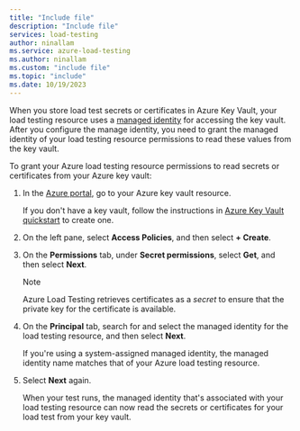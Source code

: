 ```yaml
---
title: "Include file"
description: "Include file"
services: load-testing
author: ninallam
ms.service: azure-load-testing
ms.author: ninallam
ms.custom: "include file"
ms.topic: "include"
ms.date: 10/19/2023
---
```


When you store load test secrets or certificates in Azure Key Vault, your load testing resource uses a [managed identity](../how-to-use-a-managed-identity.md) for accessing the key vault. After you configure the manage identity, you need to grant the managed identity of your load testing resource permissions to read these values from the key vault.

To grant your Azure load testing resource permissions to read secrets or certificates from your Azure key vault:

1. In the [Azure portal](https://portal.azure.com/), go to your Azure key vault resource.

    If you don't have a key vault, follow the instructions in [Azure Key Vault quickstart](/azure/key-vault/secrets/quick-create-cli) to create one.

1. On the left pane, select **Access Policies**, and then select **+ Create**.

1. On the **Permissions** tab, under **Secret permissions**, select **Get**, and then select **Next**.

    > [!NOTE]
    > Azure Load Testing retrieves certificates as a *secret* to ensure that the private key for the certificate is available.

1. On the **Principal** tab, search for and select the managed identity for the load testing resource, and then select **Next**. 

    If you're using a system-assigned managed identity, the managed identity name matches that of your Azure load testing resource.

1. Select **Next** again.

    When your test runs, the managed identity that's associated with your load testing resource can now read the secrets or certificates for your load test from your key vault.

